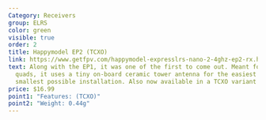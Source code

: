 ```yaml
---
Category: Receivers
group: ELRS
color: green
visible: true
order: 2
title: Happymodel EP2 (TCXO)
link: https://www.getfpv.com/happymodel-expresslrs-nano-2-4ghz-ep2-rx.html
text: Along with the EP1, it was one of the first to come out. Meant for micro
  quads, it uses a tiny on-board ceramic tower antenna for the easiest and
  smallest possible installation. Also now available in a TCXO variant
price: $16.99
point1: "Features: (TCXO)"
point2: "Weight: 0.44g"
---
```


